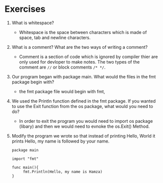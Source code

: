 # Exercises

1. What is whitespace?

    - Whitespace is the space between characters which is made of space, tab and newline characters.

2. What is a comment? What are the two ways of writing a comment?
    - Comment is a section of code which is ignored by compiler thier are only used for devloper to make notes. The two
      types of the comment are `//` or block comments `/* */`.

3. Our program began with package main. What would the files in the fmt package begin with?
    - the fmt package file would begin with fmt,

4. We used the Println function defined in the fmt package. If you wanted to use the Exit function from the os package,
   what would you need to do?
    - In order to exit the program you would need to import os package (libary) and then we would need to evnoke the
      os.Exit() Method.

5. Modify the program we wrote so that instead of printing Hello, World it prints Hello, my name is followed by your
   name.

   ```
   package main
   
   import "fmt"
   
   func main(){
        fmt.Println(Hello, my name is Hamza)
   }
   ```
